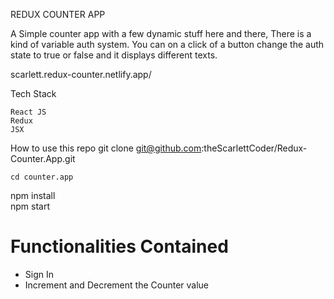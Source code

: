 REDUX COUNTER APP 

A Simple counter app with a few dynamic stuff here and there, There is a kind of variable auth system.
You can on a click of a button change the auth state to true or false and it displays different texts.

scarlett.redux-counter.netlify.app/


 Tech Stack 


    React JS
    Redux
    JSX

  How to use this repo
    git clone git@github.com:theScarlettCoder/Redux-Counter.App.git

    cd counter.app

<div>
    npm install
</div>

<div>
    npm start
</div>

<h1>Functionalities Contained</h1>

<ul>
    <li>Sign In</li>
    <li>Increment and Decrement the Counter value</li>

</ul>
